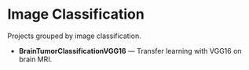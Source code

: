 # Image Classification

Projects grouped by image classification.

- **BrainTumorClassificationVGG16** — Transfer learning with VGG16 on brain MRI.

